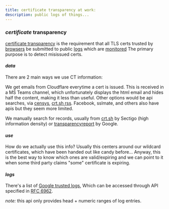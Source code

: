 ```yaml
---
title: certificate transparency at work:
description: public logs of things...
---
```


### _certificate_ transparency

[certificate transparency](https://certificate.transparency.dev/)
is the requirement that all TLS certs trusted by
[browsers](https://certificate.transparency.dev/useragents/)
be submitted to public [logs](https://certificate.transparency.dev/logs/)
which are [monitored](https://certificate.transparency.dev/monitors/)
The primary purpose is to detect misissued certs.

#### _data_

There are 2 main ways we use CT information:

We get emails from Cloudflare everytime a cert is issued.
This is received in a MS Teams channel, which unfortunately displays the html email
and hides half the content, making it less than useful.
Other options would be api searches, via
[censys](https://search.censys.io/),
[crt.sh rss](https://crt.sh/).
Facebook, sslmate, and others also have apis but they seem more limited.

We manually search for records,
usually from [crt.sh](https://crt.sh/) by Sectigo (high information density)
or [transparencyreport](https://transparencyreport.google.com/https/certificates) by Google.

#### _use_

How do we actually use this info?
Usually this centers around our wildcard certificates,
which have been handed out like candy before...
Anyway, this is the best way to know which ones are valid/expiring
and we can point to it when some third party claims "some" certificate is expiring.

#### _logs_

There's a list of [Google trusted logs](https://www.gstatic.com/ct/log_list/log_list.json),
Which can be accessed through API
specified in [RFC 6962](https://datatracker.ietf.org/doc/html/rfc6962).

_note:_ this api only provides head + numeric ranges of log entries.
